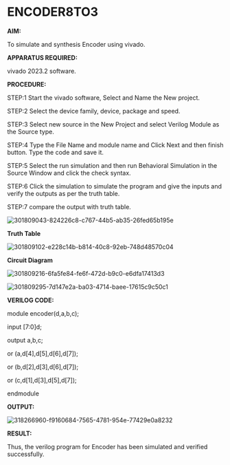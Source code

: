 # ENCODER8TO3

**AIM:**

To simulate and synthesis Encoder using vivado.

**APPARATUS REQUIRED:**

vivado 2023.2 software.

**PROCEDURE:**

STEP:1 Start the vivado software, Select and Name the New project.

STEP:2 Select the device family, device, package and speed.

STEP:3 Select new source in the New Project and select Verilog Module as the Source type.

STEP:4 Type the File Name and module name and Click Next and then finish button. Type the code and save it.

STEP:5 Select the run simulation and then run Behavioral Simulation in the Source Window and click the check syntax.

STEP:6 Click the simulation to simulate the program and give the inputs and verify the outputs as per the truth table.

STEP:7 compare the output with truth table.

![301809043-824226c8-c767-44b5-ab35-26fed65b195e](https://github.com/RESMIRNAIR/ENCODER8TO3/assets/161436550/d1aab3f5-5775-4b59-b048-02c6889155d1)

**Truth Table**

![301809102-e228c14b-b814-40c8-92eb-748d48570c04](https://github.com/RESMIRNAIR/ENCODER8TO3/assets/161436550/80b0a421-e2cd-494a-a4cf-bcb6eabd133a)

**Circuit Diagram**

![301809216-6fa5fe84-fe6f-472d-b9c0-e6dfa17413d3](https://github.com/RESMIRNAIR/ENCODER8TO3/assets/161436550/177e648a-fd31-4cfc-8531-7895a613fd98)

![301809295-7d147e2a-ba03-4714-baee-17615c9c50c1](https://github.com/RESMIRNAIR/ENCODER8TO3/assets/161436550/46465356-b893-4843-9f80-8bff20b41c4a)



**VERILOG CODE:**

module encoder(d,a,b,c);

input [7:0]d;

output a,b,c;

or (a,d[4],d[5],d[6],d[7]);

or (b,d[2],d[3],d[6],d[7]);

or (c,d[1],d[3],d[5],d[7]);

endmodule

**OUTPUT:**

![318266960-f9160684-7565-4781-954e-77429e0a8232](https://github.com/RESMIRNAIR/ENCODER8TO3/assets/161436550/5c591665-8955-4f56-957e-1f907b52c94e)


**RESULT:**

Thus, the verilog program for Encoder has been simulated and verified successfully.
